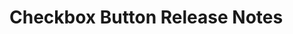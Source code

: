 <!-- Release notes authoring guidelines: http://keepachangelog.com/ -->

# Checkbox Button Release Notes

<!-- ## [Unreleased] -->

<!-- ## [VERSION] -->
